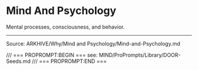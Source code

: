 # Mind And Psychology

Mental processes, consciousness, and behavior.

---
Source: ARKHIVE/Why/Mind and Psychology/Mind-and-Psychology.md

/// === PROPROMPT:BEGIN ===
see: MIND/ProPrompts/Library/DOOR-Seeds.md
/// === PROPROMPT:END ===
